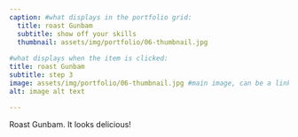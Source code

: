 ```yaml
---
caption: #what displays in the portfolio grid:
  title: roast Gunbam
  subtitle: show off your skills
  thumbnail: assets/img/portfolio/06-thumbnail.jpg
  
#what displays when the item is clicked:
title: roast Gunbam
subtitle: step 3
image: assets/img/portfolio/06-thumbnail.jpg #main image, can be a link or a file in assets/img/portfolio
alt: image alt text

---
```


Roast Gunbam. It looks delicious!

